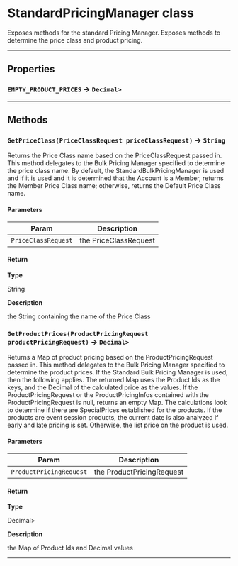 # StandardPricingManager class

Exposes methods for the standard Pricing Manager. 		Exposes methods to determine the price class and product pricing.

---
## Properties

### `EMPTY_PRODUCT_PRICES` → `Decimal>`

---
## Methods
### `GetPriceClass(PriceClassRequest priceClassRequest)` → `String`

Returns the Price Class name based on the PriceClassRequest passed in. 		This method delegates to the Bulk Pricing Manager specified to determine the price class name. 		By default, the StandardBulkPricingManager is used and if it is used and 		it is determined that the Account is a Member, returns the Member Price Class name; 		otherwise, returns the Default Price Class name.

#### Parameters
|Param|Description|
|-----|-----------|
|`PriceClassRequest` |  the PriceClassRequest |

#### Return

**Type**

String

**Description**

the String containing the name of the Price Class

### `GetProductPrices(ProductPricingRequest productPricingRequest)` → `Decimal>`

Returns a Map of product pricing based on the ProductPricingRequest passed in. 		This method delegates to the Bulk Pricing Manager specified to determine the product prices. 		If the Standard Bulk Pricing Manager is used, then the following applies. 		The returned Map uses the Product Ids as the keys, and the Decimal of the calculated price as the values. 		If the ProductPricingRequest or the ProductPricingInfos contained with the ProductPricingRequest is null, returns an empty Map. 		The calculations look to determine if there are SpecialPrices established for the products. If the products are event session products, 		the current date is also analyzed if early and late pricing is set. Otherwise, the list price on the product is used.

#### Parameters
|Param|Description|
|-----|-----------|
|`ProductPricingRequest` |  the ProductPricingRequest |

#### Return

**Type**

Decimal>

**Description**

the Map of Product Ids and Decimal values

---
